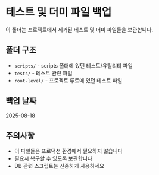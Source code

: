 # 테스트 및 더미 파일 백업

이 폴더는 프로젝트에서 제거된 테스트 및 더미 파일들을 보관합니다.

## 폴더 구조
- `scripts/` - scripts 폴더에 있던 테스트/유틸리티 파일
- `tests/` - 테스트 관련 파일
- `root-level/` - 프로젝트 루트에 있던 테스트 파일

## 백업 날짜
2025-08-18

## 주의사항
- 이 파일들은 프로덕션 환경에서 필요하지 않습니다
- 필요시 복구할 수 있도록 보관합니다
- DB 관련 스크립트는 신중하게 사용하세요